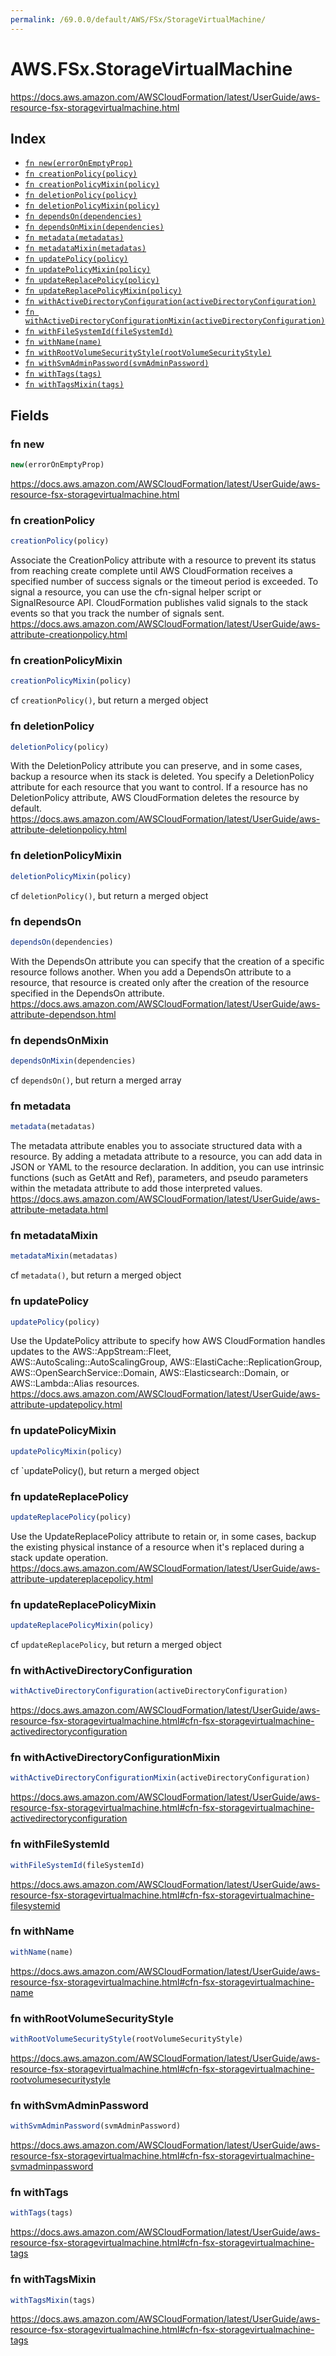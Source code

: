 ```yaml
---
permalink: /69.0.0/default/AWS/FSx/StorageVirtualMachine/
---
```


# AWS.FSx.StorageVirtualMachine

https://docs.aws.amazon.com/AWSCloudFormation/latest/UserGuide/aws-resource-fsx-storagevirtualmachine.html

## Index

* [`fn new(errorOnEmptyProp)`](#fn-new)
* [`fn creationPolicy(policy)`](#fn-creationpolicy)
* [`fn creationPolicyMixin(policy)`](#fn-creationpolicymixin)
* [`fn deletionPolicy(policy)`](#fn-deletionpolicy)
* [`fn deletionPolicyMixin(policy)`](#fn-deletionpolicymixin)
* [`fn dependsOn(dependencies)`](#fn-dependson)
* [`fn dependsOnMixin(dependencies)`](#fn-dependsonmixin)
* [`fn metadata(metadatas)`](#fn-metadata)
* [`fn metadataMixin(metadatas)`](#fn-metadatamixin)
* [`fn updatePolicy(policy)`](#fn-updatepolicy)
* [`fn updatePolicyMixin(policy)`](#fn-updatepolicymixin)
* [`fn updateReplacePolicy(policy)`](#fn-updatereplacepolicy)
* [`fn updateReplacePolicyMixin(policy)`](#fn-updatereplacepolicymixin)
* [`fn withActiveDirectoryConfiguration(activeDirectoryConfiguration)`](#fn-withactivedirectoryconfiguration)
* [`fn withActiveDirectoryConfigurationMixin(activeDirectoryConfiguration)`](#fn-withactivedirectoryconfigurationmixin)
* [`fn withFileSystemId(fileSystemId)`](#fn-withfilesystemid)
* [`fn withName(name)`](#fn-withname)
* [`fn withRootVolumeSecurityStyle(rootVolumeSecurityStyle)`](#fn-withrootvolumesecuritystyle)
* [`fn withSvmAdminPassword(svmAdminPassword)`](#fn-withsvmadminpassword)
* [`fn withTags(tags)`](#fn-withtags)
* [`fn withTagsMixin(tags)`](#fn-withtagsmixin)

## Fields

### fn new

```ts
new(errorOnEmptyProp)
```

https://docs.aws.amazon.com/AWSCloudFormation/latest/UserGuide/aws-resource-fsx-storagevirtualmachine.html

### fn creationPolicy

```ts
creationPolicy(policy)
```

Associate the CreationPolicy attribute with a resource to prevent its status from reaching create complete until AWS CloudFormation receives a specified number of success signals or the timeout period is exceeded. To signal a resource, you can use the cfn-signal helper script or SignalResource API. CloudFormation publishes valid signals to the stack events so that you track the number of signals sent. 
https://docs.aws.amazon.com/AWSCloudFormation/latest/UserGuide/aws-attribute-creationpolicy.html

### fn creationPolicyMixin

```ts
creationPolicyMixin(policy)
```

cf `creationPolicy()`, but return a merged object

### fn deletionPolicy

```ts
deletionPolicy(policy)
```

With the DeletionPolicy attribute you can preserve, and in some cases, backup a resource when its stack is deleted. You specify a DeletionPolicy attribute for each resource that you want to control. If a resource has no DeletionPolicy attribute, AWS CloudFormation deletes the resource by default. 
https://docs.aws.amazon.com/AWSCloudFormation/latest/UserGuide/aws-attribute-deletionpolicy.html

### fn deletionPolicyMixin

```ts
deletionPolicyMixin(policy)
```

cf `deletionPolicy()`, but return a merged object

### fn dependsOn

```ts
dependsOn(dependencies)
```

With the DependsOn attribute you can specify that the creation of a specific resource follows another. When you add a DependsOn attribute to a resource, that resource is created only after the creation of the resource specified in the DependsOn attribute. 
https://docs.aws.amazon.com/AWSCloudFormation/latest/UserGuide/aws-attribute-dependson.html

### fn dependsOnMixin

```ts
dependsOnMixin(dependencies)
```

cf `dependsOn()`, but return a merged array

### fn metadata

```ts
metadata(metadatas)
```

The metadata attribute enables you to associate structured data with a resource. By adding a metadata attribute to a resource, you can add data in JSON or YAML to the resource declaration. In addition, you can use intrinsic functions (such as GetAtt and Ref), parameters, and pseudo parameters within the metadata attribute to add those interpreted values. 
https://docs.aws.amazon.com/AWSCloudFormation/latest/UserGuide/aws-attribute-metadata.html

### fn metadataMixin

```ts
metadataMixin(metadatas)
```

cf `metadata()`, but return a merged object

### fn updatePolicy

```ts
updatePolicy(policy)
```

Use the UpdatePolicy attribute to specify how AWS CloudFormation handles updates to the AWS::AppStream::Fleet, AWS::AutoScaling::AutoScalingGroup, AWS::ElastiCache::ReplicationGroup, AWS::OpenSearchService::Domain, AWS::Elasticsearch::Domain, or AWS::Lambda::Alias resources. 
https://docs.aws.amazon.com/AWSCloudFormation/latest/UserGuide/aws-attribute-updatepolicy.html

### fn updatePolicyMixin

```ts
updatePolicyMixin(policy)
```

cf `updatePolicy(), but return a merged object

### fn updateReplacePolicy

```ts
updateReplacePolicy(policy)
```

Use the UpdateReplacePolicy attribute to retain or, in some cases, backup the existing physical instance of a resource when it's replaced during a stack update operation. 
https://docs.aws.amazon.com/AWSCloudFormation/latest/UserGuide/aws-attribute-updatereplacepolicy.html

### fn updateReplacePolicyMixin

```ts
updateReplacePolicyMixin(policy)
```

cf `updateReplacePolicy`, but return a merged object

### fn withActiveDirectoryConfiguration

```ts
withActiveDirectoryConfiguration(activeDirectoryConfiguration)
```

https://docs.aws.amazon.com/AWSCloudFormation/latest/UserGuide/aws-resource-fsx-storagevirtualmachine.html#cfn-fsx-storagevirtualmachine-activedirectoryconfiguration

### fn withActiveDirectoryConfigurationMixin

```ts
withActiveDirectoryConfigurationMixin(activeDirectoryConfiguration)
```

https://docs.aws.amazon.com/AWSCloudFormation/latest/UserGuide/aws-resource-fsx-storagevirtualmachine.html#cfn-fsx-storagevirtualmachine-activedirectoryconfiguration

### fn withFileSystemId

```ts
withFileSystemId(fileSystemId)
```

https://docs.aws.amazon.com/AWSCloudFormation/latest/UserGuide/aws-resource-fsx-storagevirtualmachine.html#cfn-fsx-storagevirtualmachine-filesystemid

### fn withName

```ts
withName(name)
```

https://docs.aws.amazon.com/AWSCloudFormation/latest/UserGuide/aws-resource-fsx-storagevirtualmachine.html#cfn-fsx-storagevirtualmachine-name

### fn withRootVolumeSecurityStyle

```ts
withRootVolumeSecurityStyle(rootVolumeSecurityStyle)
```

https://docs.aws.amazon.com/AWSCloudFormation/latest/UserGuide/aws-resource-fsx-storagevirtualmachine.html#cfn-fsx-storagevirtualmachine-rootvolumesecuritystyle

### fn withSvmAdminPassword

```ts
withSvmAdminPassword(svmAdminPassword)
```

https://docs.aws.amazon.com/AWSCloudFormation/latest/UserGuide/aws-resource-fsx-storagevirtualmachine.html#cfn-fsx-storagevirtualmachine-svmadminpassword

### fn withTags

```ts
withTags(tags)
```

https://docs.aws.amazon.com/AWSCloudFormation/latest/UserGuide/aws-resource-fsx-storagevirtualmachine.html#cfn-fsx-storagevirtualmachine-tags

### fn withTagsMixin

```ts
withTagsMixin(tags)
```

https://docs.aws.amazon.com/AWSCloudFormation/latest/UserGuide/aws-resource-fsx-storagevirtualmachine.html#cfn-fsx-storagevirtualmachine-tags